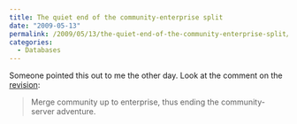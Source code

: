 ```yaml
---
title: The quiet end of the community-enterprise split
date: "2009-05-13"
permalink: /2009/05/13/the-quiet-end-of-the-community-enterprise-split/
categories:
  - Databases
---
```

Someone pointed this out to me the other day. Look at the comment on the [revision][1]:

> Merge community up to enterprise, thus ending the community-server adventure.

 [1]: http://bazaar.launchpad.net/~mysql/mysql-server/mysql-5.0/revision/2781

